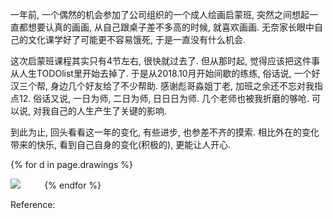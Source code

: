 
<!--excerpt-->

一年前, 一个偶然的机会参加了公司组织的一个成人绘画启蒙班,
突然之间想起一直都想要认真的画画,
从自己跟桌子差不多高的时候, 就喜欢画画.
无奈家长眼中自己的文化课学好了可能更不容易饿死,
于是一直没有什么机会.

这次启蒙班课程其实只有4节左右, 很快就过去了.
但从那时起, 觉得应该把这件事从人生TODOlist里开始去掉了.
于是从2018.10月开始间歇的练练,
俗话说, 一个好汉三个帮, 身边几个好友给了不少帮助.
感谢彪哥淼姐丁老, 加班之余还不忘对我指点12.
俗话又说, 一日为师, 二日为师, 日日日为师.
几个老师也被我折磨的够呛.
可以说, 对我自己的人生产生了关键的影响.

到此为止, 回头看看这一年的变化,
有些进步, 也参差不齐的摸索.
相比外在的变化带来的快乐, 看到自己自身的变化(积极的), 更能让人开心.

<style>
.xp-draw-title {
    display: none;
}
.xp-draw-date {
    display: none;
}
.xp-draw-container {
    display: inline-block;
    width: 10%;
    margin-bottom: 0px;
}
</style>

{% for d in page.drawings %}

<div class="xp-draw-container">
    <div class="xp-draw-title" style="font-size: 1.2rem; line-height: 120%;">{{ d.title }}</div>
    <div class="xp-draw-date" style="font-size: 1.0rem; line-height: 120%;">{{ d.date }}</div>
    <a href="{{ d.fn }}-big.jpg" target="_blank">
        <img src="{{ d.fn }}-small.jpg" />
    </a>
</div>
{% endfor %}

<!--more-->



Reference:

